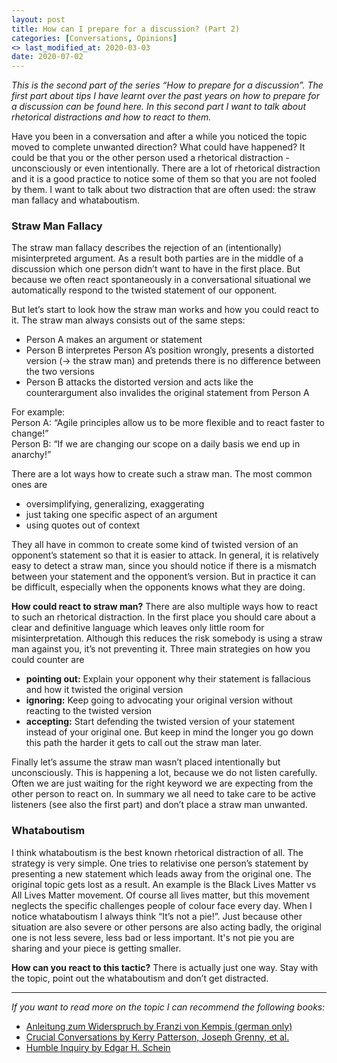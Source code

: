 ```yaml
---
layout: post
title: How can I prepare for a discussion? (Part 2)
categories: [Conversations, Opinions]
<> last_modified_at: 2020-03-03
date: 2020-07-02
---
```


*This is the second part of the series “How to prepare for a discussion”. The first part about tips I have learnt over the past years on how to prepare for a discussion can be found here. In this second part I want to talk about rhetorical distractions and how to react to them.*

Have you been in a conversation and after a while you noticed the topic moved to complete unwanted direction? What could have happened? It could be that you or the other person used a rhetorical distraction - unconsciously or even intentionally. There are a lot of rhetorical distraction and it is a good practice to notice some of them so that you are not fooled by them. I want to talk about two distraction that are often used: the straw man fallacy and whataboutism.

### Straw Man Fallacy 
The straw man fallacy describes the rejection of an (intentionally) misinterpreted argument. As a result both parties are in the middle of a discussion which one person didn’t want to have in the first place. But because we often react spontaneously in a conversational situational we automatically respond to the twisted statement of our opponent. 

But let’s start to look how the straw man works and how you could react to it. The straw man always consists out of the same steps:
* Person A makes an argument or statement
* Person B interpretes Person A’s position wrongly, presents a distorted version (-> the straw man) and pretends there is no difference between the two versions
* Person B attacks the distorted version and acts like the counterargument also invalides the original statement from Person A

For example:<br>
Person A: “Agile principles allow us to be more flexible and to react faster to change!”<br>
Person B: “If we are changing our scope on a daily basis we end up in anarchy!”

There are a lot ways how to create such a straw man. The most common ones are 

* oversimplifying, generalizing, exaggerating
* just taking one specific aspect of an argument
* using quotes out of context

They all have in common to create some kind of twisted version of an opponent’s statement so that it is easier to attack. In general, it is relatively easy to detect a straw man, since you should notice if there is a mismatch between your statement and the opponent’s version. But in practice it can be difficult, especially when the opponents knows what they are doing.

**How could react to straw man?** There are also multiple ways how to react to such an rhetorical distraction. In the first place you should care about a clear and definitive language which leaves only little room for misinterpretation. Although this reduces the risk somebody is using a straw man against you, it’s not preventing it. Three main strategies on how you could counter are 

* **pointing out:** Explain your opponent why their statement is fallacious and how it twisted the original version
* **ignoring:** Keep going to advocating your original version without reacting to the twisted version
* **accepting:** Start defending the twisted version of your statement instead of your original one. But keep in mind the longer you go down this path the harder it gets to call out the straw man later.

Finally let’s assume the straw man wasn’t placed intentionally but unconsciously. This is happening a lot, because we do not listen carefully. Often we are just waiting for the right keyword we are expecting from the other person to react on. In summary we all need to take care to be active listeners (see also the first part) and don’t place a straw man unwanted.

### Whataboutism
I think whataboutism is the best known rhetorical distraction of all. The strategy is very simple. One tries to relativise one person’s statement by presenting a new statement which leads away from the original one. The original topic gets lost as a result. An example is the Black Lives Matter vs All Lives Matter movement. Of course all lives matter, but this movement neglects the specific challenges people of colour face every day. 
When I notice whataboutism I always think “It’s not a pie!”. Just because other situation are also severe or other persons are also acting badly, the original one is not less severe, less bad or less important. It's not pie you are sharing and your piece is getting smaller.

**How can you react to this tactic?** There is actually just one way. Stay with the topic, point out the whataboutism and don’t get distracted.

---

*If you want to read more on the topic I can recommend the following books:*

* [Anleitung zum Widerspruch by Franzi von Kempis (german only)](https://www.amazon.de/Anleitung-zum-Widerspruch-populistische-Verschw%C3%B6rungstheorien/dp/3442393558/ref=sr_1_1?__mk_de_DE=%C3%85M%C3%85%C5%BD%C3%95%C3%91&crid=3AWZ56LCRAJKB&dchild=1&keywords=anleitung+zum+widerspruch&qid=1591870473&sprefix=anleitung+zum+wi%2Caps%2C154&sr=8-1)
* [Crucial Conversations by Kerry Patterson, Joseph Grenny, et al.](https://www.amazon.com/-/de/Crucial-Conversations-Talking-Stakes-Second/dp/0071771328/ref=sr_1_1?__mk_de_DE=%C3%85M%C3%85%C5%BD%C3%95%C3%91&crid=2VBP3GWR53NS0&dchild=1&keywords=crucial+conversations&qid=1591870560&sprefix=crucial+%2Caps%2C225&sr=8-1)
* [Humble Inquiry by Edgar H. Schein](https://www.amazon.com/-/de/Humble-Inquiry-Gentle-Instead-Telling/dp/1609949811/ref=sr_1_1?__mk_de_DE=%C3%85M%C3%85%C5%BD%C3%95%C3%91&crid=2J40ECZ3AN09R&dchild=1&keywords=humble+inquiry&qid=1591870591&sprefix=HUMBLE+INQU%2Caps%2C267&sr=8-1)